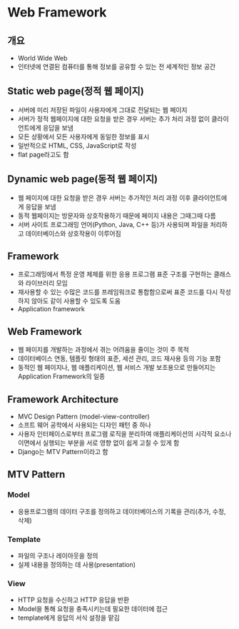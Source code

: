 # Web Framework

## 개요

- World Wide Web
- 인터넷에 연결된 컴퓨터를 통해 정보를 공유할 수 있는 전 세계적인 정보 공간



## Static web page(정적 웹 페이지)

- 서버에 미리 저장된 파일이 사용자에게 그대로 전달되는 웹 페이지
- 서버가 정적 웹페이지에 대한 요청을 받은 경우 서버는 추가 처리 과정 없이 클라이언트에게 응답을 보냄
- 모든 상황에서 모든 사용자에게 동일한 정보를 표시
- 일반적으로 HTML, CSS, JavaScript로 작성
- flat page라고도 함



## Dynamic web page(동적 웹 페이지)

- 웹 페이지에 대한 요청을 받은 경우 서버는 추가적인 처리 과정 이후 클라이언트에게 응답을 보냄
- 동적 웹페이지는 방문자와 상호작용하기 때문에 페이지 내용은 그때그때 다름
- 서버 사이트 프로그래밍 언어(Python, Java, C++ 등)가 사용되며 파일을 처리하고 데이터베이스와 상호작용이 이루어짐



## Framework

- 프로그래밍에서 특정 운영 체제를 위한 응용 프로그램 표준 구조를 구현하는 클래스와 라이브러리 모임
- 재사용할 수 있는 수많은 코드를 프레임워크로 통합함으로써 표준 코드를 다시 작성하지 않아도 같이 사용할 수 있도록 도움
- Application framework



## Web Framework

- 웹 페이지를 개발하는 과정에서 겪는 어려움을 줄이는 것이 주 목적
- 데이터베이스 연동, 템플릿 형태의 표준, 세션 관리, 코드 재사용 등의 기능 포함
- 동적인 웹 페이지나, 웹 애플리케이션, 웹 서비스 개발 보조용으로 만들어지는 Application Framework의 일종



## Framework Architecture

- MVC Design Pattern (model-view-controller)
- 소프트 웨어 공학에서 사용되는 디자인 패턴 중 하나
- 사용자 인터페이스로부터 프로그램 로직을 분리하여 애플리케이션의 시각적 요소나 이면에서 실행되는 부분을 서로 영향 없이 쉽게 고칠 수 있게 함
- Django는 MTV Pattern이라고 함



## MTV Pattern

### Model

- 응용프로그램의 데이터 구조를 정의하고 데이터베이스의 기록을 관리(추가, 수정, 삭제)

### Template

- 파일의 구조나 레이아웃을 정의
- 실제 내용을 정의하는 데 사용(presentation)

### View

- HTTP 요청을 수신하고 HTTP 응답을 반환
- Model을 통해 요청을 충족시키는데 필요한 데이터에 접근
- template에게 응답의 서식 설정을 맡김